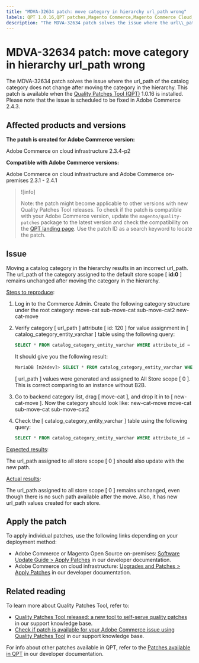 ```yaml
---
title: "MDVA-32634 patch: move category in hierarchy url_path wrong"
labels: QPT 1.0.16,QPT patches,Magento Commerce,Magento Commerce Cloud,URL,catalog,category,data discrepancies,support tools,Adobe Commerce,cloud infrastructure,on-premises,Magento Open Source,2.3.1,2.3.2,2.3.2-p2,2.3.3,2.3.3-p1,2.3.4,2.3.4-p1,2.3.4-p2,2.3.5,2.3.5-p1,2.3.5-p2,2.3.6,2.3.6-p1,2.3.7,2.4.0,2.4.0-p1,2.4.1
description: "The MDVA-32634 patch solves the issue where the url\\_path of the catalog category does not change after moving the category in the hierarchy. This patch is available when the [Quality Patches Tool (QPT)](https://support.magento.com/hc/en-us/articles/360047139492) 1.0.16 is installed. Please note that the issue is scheduled to be fixed in Adobe Commerce 2.4.3."
---
```


# MDVA-32634 patch: move category in hierarchy url_path wrong

The MDVA-32634 patch solves the issue where the url\_path of the catalog category does not change after moving the category in the hierarchy. This patch is available when the [Quality Patches Tool (QPT)](https://support.magento.com/hc/en-us/articles/360047139492) 1.0.16 is installed. Please note that the issue is scheduled to be fixed in Adobe Commerce 2.4.3.

## Affected products and versions

**The patch is created for Adobe Commerce version:**

Adobe Commerce on cloud infrastructure 2.3.4-p2

**Compatible with Adobe Commerce versions:**

Adobe Commerce on cloud infrastructure and Adobe Commerce on-premises 2.3.1 - 2.4.1

>![info]
>
 >Note: the patch might become applicable to other versions with new Quality Patches Tool releases. To check if the patch is compatible with your Adobe Commerce version, update the `magento/quality-patches` package to the latest version and check the compatibility on the [QPT landing page](https://devdocs.magento.com/quality-patches/tool.html#patch-grid). Use the patch ID as a search keyword to locate the patch.

## Issue

Moving a catalog category in the hierarchy results in an incorrect url\_path. The url\_path of the category assigned to the default store scope \[ **id:0** \] remains unchanged after moving the category in the hierarchy.

<ins>Steps to reproduce</ins>:

1. Log in to the Commerce Admin. Create the following category structure under the root category: move-cat sub-move-cat sub-move-cat2 new-cat-move
1. Verify category \[ url\_path \] attribute \[ id: 120 \] for value assignment in \[ catalog\_category\_entity\_varchar \] table using the following query:
    ```sql
    SELECT * FROM catalog_category_entity_varchar WHERE attribute_id = 120 ORDER BY value_id DESC LIMIT 4;
    ```

    It should give you the following result:
    ```sql
    MariaDB [m24dev]> SELECT * FROM catalog_category_entity_varchar WHERE attribute_id = 120 ORDER BY value_id DESC LIMIT 4;
    ```

    \[ url\_path \] values were generated and assigned to All Store scope \[ 0 \]. This is correct comparing to an instance without B2B.
1. Go to backend category list, drag \[ move-cat \], and drop it in to \[ new-cat-move \]. Now the category should look like: new-cat-move move-cat sub-move-cat sub-move-cat2
1. Check the \[ catalog\_category\_entity\_varchar \] table using the following query:
    ```sql
    SELECT * FROM catalog_category_entity_varchar WHERE attribute_id = 120 ORDER BY value_id DESC LIMIT 16;
    ```

<ins>Expected results</ins>:

The url\_path assigned to all store scope \[ 0 \] should also update with the new path.

<ins>Actual results</ins>:

The url\_path assigned to all store scope \[ 0 \] remains unchanged, even though there is no such path available after the move. Also, it has new url\_path values created for each store.

## Apply the patch

To apply individual patches, use the following links depending on your deployment method:

* Adobe Commerce or Magento Open Source on-premises: [Software Update Guide > Apply Patches](https://devdocs.magento.com/guides/v2.4/comp-mgr/patching/mqp.html) in our developer documentation.
* Adobe Commerce on cloud infrastructure: [Upgrades and Patches > Apply Patches](https://devdocs.magento.com/cloud/project/project-patch.html) in our developer documentation.

## Related reading

To learn more about Quality Patches Tool, refer to:

* [Quality Patches Tool released: a new tool to self-serve quality patches](https://support.magento.com/hc/en-us/articles/360047139492) in our support knowledge base.
* [Check if patch is available for your Adobe Commerce issue using Quality Patches Tool](https://support.magento.com/hc/en-us/articles/360047125252) in our support knowledge base.

For info about other patches available in QPT, refer to the [Patches available in QPT](https://devdocs.magento.com/quality-patches/tool.html#patch-grid) in our developer documentation.